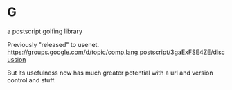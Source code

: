 # G
a postscript golfing library

Previously "released" to usenet.
https://groups.google.com/d/topic/comp.lang.postscript/3gaExFSE4ZE/discussion

But its usefulness now has much greater potential with a url and version control and stuff.

